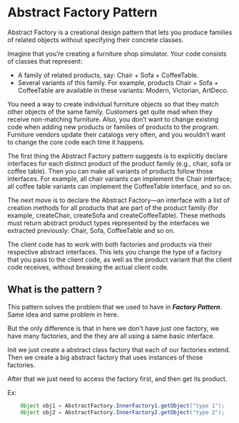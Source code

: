 # Abstract Factory Pattern

Abstract Factory is a creational design pattern that lets you produce families of related objects without specifying their concrete classes.

Imagine that you’re creating a furniture shop simulator. Your code consists of classes that represent:
- A family of related products, say: Chair + Sofa + CoffeeTable.
- Several variants of this family. For example, products Chair + Sofa + CoffeeTable are available in these variants: Modern, Victorian, ArtDeco.

You need a way to create individual furniture objects so that they match other objects of the same family. Customers get quite mad when they receive non-matching furniture.
Also, you don’t want to change existing code when adding new products or families of products to the program. Furniture vendors update their catalogs very often, and you wouldn’t want to change the core code each time it happens.

The first thing the Abstract Factory pattern suggests is to explicitly declare interfaces for each distinct product of the product family (e.g., chair, sofa or coffee table). Then you can make all variants of products follow those interfaces. For example, all chair variants can implement the Chair interface; all coffee table variants can implement the CoffeeTable interface, and so on.

The next move is to declare the Abstract Factory—an interface with a list of creation methods for all products that are part of the product family (for example, createChair, createSofa and createCoffeeTable). These methods must return abstract product types represented by the interfaces we extracted previously: Chair, Sofa, CoffeeTable and so on.


The client code has to work with both factories and products via their respective abstract interfaces. This lets you change the type of a factory that you pass to the client code, as well as the product variant that the client code receives, without breaking the actual client code.



## What is the pattern ?
This pattern solves the problem that we used to have in <b><i>Factory Pattern</i></b>.
Same idea and same problem in here.

But the only difference is that in here we don't have just one factory, we have many factories, and
the they are all using a same basic interface.

Init we just create a abstract class factory that each of our factories extend.
Then we create a big abstract factory that uses instances of those factories.

After that we just need to access the factory first, and then get its product.

Ex:
```java
    Object obj1 = AbstractFactory.InnerFactory1.getObject("type 1");
    Object obj2 = AbstractFactory.InnerFactory2.getObject("type 2");
```
